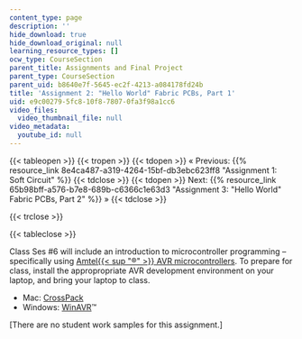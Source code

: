 ```yaml
---
content_type: page
description: ''
hide_download: true
hide_download_original: null
learning_resource_types: []
ocw_type: CourseSection
parent_title: Assignments and Final Project
parent_type: CourseSection
parent_uid: b8640e7f-5645-ec2f-4213-a084178fd24b
title: 'Assignment 2: "Hello World" Fabric PCBs, Part 1'
uid: e9c00279-5fc8-10f8-7807-0fa3f98a1cc6
video_files:
  video_thumbnail_file: null
video_metadata:
  youtube_id: null
---
```


{{< tableopen >}}
{{< tropen >}}
{{< tdopen >}}
« Previous: {{% resource_link 8e4ca487-a319-4264-15bf-db3ebc623ff8 "Assignment 1: Soft Circuit" %}}
{{< tdclose >}}
{{< tdopen >}}
Next: {{% resource_link 65b98bff-a576-b7e8-689b-c6366c1e63d3 "Assignment 3: \"Hello World\" Fabric PCBs, Part 2" %}} »
{{< tdclose >}}

{{< trclose >}}

{{< tableclose >}}

Class Ses #6 will include an introduction to microcontroller programming – specifically using [Amtel{{< sup "®" >}} AVR microcontrollers](http://www.atmel.com/products/AVR/default.asp?family_id=607). To prepare for class, install the appropropriate AVR development environment on your laptop, and bring your laptop to class.

*   Mac: [CrossPack](http://www.obdev.at/products/crosspack/index.html)
*   Windows: [WinAVR](http://winavr.sourceforge.net/)™

\[There are no student work samples for this assignment.\]
